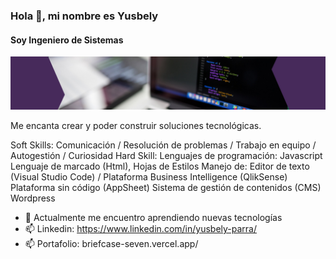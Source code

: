 ### Hola 👋, mi nombre es Yusbely
#### Soy Ingeniero de Sistemas 
![También soy desarrollador](https://github.com/yusbelypv/yusbelypv/blob/main/git.png)

Me encanta crear y poder construir soluciones tecnológicas.

Soft Skills: Comunicación / Resolución de problemas / Trabajo en equipo / 
Autogestión / Curiosidad 
Hard Skill: 
Lenguajes de programación: Javascript
Lenguaje de marcado (Html), Hojas de Estilos
Manejo de:
Editor de texto (Visual Studio Code) / Plataforma Business Intelligence (QlikSense) 
Plataforma sin código (AppSheet)
Sistema de gestión de contenidos (CMS) Wordpress


- 🌱 Actualmente me encuentro aprendiendo nuevas tecnologías 
- 📫 Linkedin: https://www.linkedin.com/in/yusbely-parra/
- 📫 Portafolio: briefcase-seven.vercel.app/









